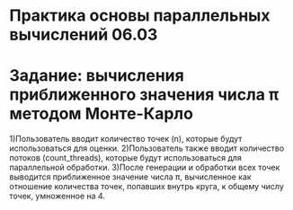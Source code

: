 # Практика основы параллельных вычислений 06.03
# Задание: вычисления приближенного значения числа π методом Монте-Карло
 1)Пользователь вводит количество точек (n), которые будут использоваться для оценки.
 2)Пользователь также вводит количество потоков (count_threads), которые будут использоваться для параллельной обработки.
 3)После генерации и обработки всех точек выводится приближенное значение числа π, вычисленное как отношение количества точек, попавших внутрь круга, к общему числу точек, умноженное на 4.
